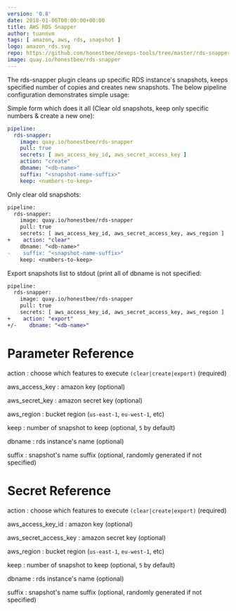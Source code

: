 ```yaml
---
version: '0.8'
date: 2018-01-06T00:00:00+00:00
title: AWS RDS Snapper
author: tuannvm
tags: [ amazon, aws, rds, snapshot ]
logo: amazon_rds.svg
repo: https://github.com/honestbee/devops-tools/tree/master/rds-snapper
image: quay.io/honestbee/rds-snapper
---
```


The rds-snapper plugin cleans up specific RDS instance's snapshots, keeps specified number of copies and creates new snapshots. The below pipeline configuration demonstrates simple usage:

Simple form which does it all (Clear old snapshots, keep only specific numbers & create a new one):

```yaml
pipeline:
  rds-snapper:
    image: quay.io/honestbee/rds-snapper
    pull: true
    secrets: [ aws_access_key_id, aws_secret_access_key ]
    action: "create"
    dbname: "<db-name>"
    suffix: "<snapshot-name-suffix>"
    keep: <numbers-to-keep>
```

Only clear old snapshots:

```diff
pipeline:
  rds-snapper:
    image: quay.io/honestbee/rds-snapper
    pull: true
    secrets: [ aws_access_key_id, aws_secret_access_key, aws_region ]
+    action: "clear"
    dbname: "<db-name>"
-    suffix: "<snapshot-name-suffix>"
    keep: <numbers-to-keep>
```

Export snapshots list to stdout (print all of dbname is not specified:

```diff
pipeline:
  rds-snapper:
    image: quay.io/honestbee/rds-snapper
    pull: true
    secrets: [ aws_access_key_id, aws_secret_access_key, aws_region ]
+    action: "export"
+/-    dbname: "<db-name>"
```

# Parameter Reference

action
: choose which features to execute `(clear|create|export)` (required)

aws_access_key
: amazon key (optional)

aws_secret_key
: amazon secret key (optional)

aws_region
: bucket region (`us-east-1`, `eu-west-1`, etc)

keep
: number of snapshot to keep (optional, `5` by default)

dbname
: rds instance's name (optional)

suffix
: snapshot's name suffix (optional, randomly generated if not specified)

# Secret Reference

action
: choose which features to execute `(clear|create|export)` (required)

aws_access_key_id
: amazon key (optional)

aws_secret_access_key
: amazon secret key (optional)

aws_region
: bucket region (`us-east-1`, `eu-west-1`, etc)

keep
: number of snapshot to keep (optional, `5` by default)

dbname
: rds instance's name (optional)

suffix
: snapshot's name suffix (optional, randomly generated if not specified)
